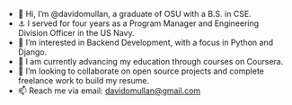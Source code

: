 - 👋 Hi, I’m @davidomullan, a graduate of OSU with a B.S. in CSE.
- ⚓️ I served for four years as a Program Manager and Engineering Division Officer in the US Navy.
- 👀 I’m interested in Backend Development, with a focus in Python and Django.
- 🌱 I am currently advancing my education through courses on Coursera.
- 💞️ I’m looking to collaborate on open source projects and complete freelance work to build my resume.
- 📫 Reach me via email: davidomullan@gmail.com

<!---
davidomullan/davidomullan is a ✨ special ✨ repository because its `README.md` (this file) appears on your GitHub profile.
You can click the Preview link to take a look at your changes.
--->
